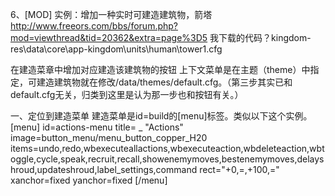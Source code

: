 6、[MOD] 实例：增加一种实时可建造建筑物，箭塔
http://www.freeors.com/bbs/forum.php?mod=viewthread&tid=20362&extra=page%3D5
我下载的代码？kingdom-res\data\core\app-kingdom\units\human\tower1.cfg

在建造菜章中增加对应建造该建筑物的按钮
上下文菜单是在主题（theme）中指定，可建造建筑物就在修改<wok>/data/themes/default.cfg。（第三步其实已和default.cfg无关，归类到这里是认为那一步也和按钮有关。）

一、定位到建造菜单
建造菜单是id=build的[menu]标签。类似以下这个实例。
        [menu]
            id=actions-menu
            title= _ "Actions"
            image=button_menu/menu_button_copper_H20
            items=undo,redo,wbexecuteallactions,wbexecuteaction,wbdeleteaction,wbtoggle,cycle,speak,recruit,recall,showenemymoves,bestenemymoves,delayshroud,updateshroud,label_settings,command
            rect="+0,=,+100,="
            xanchor=fixed
            yanchor=fixed
        [/menu]